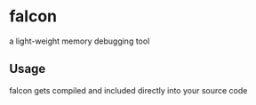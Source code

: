 falcon
======
a light-weight memory debugging tool

Usage
-----
falcon gets compiled and included directly into your source code

